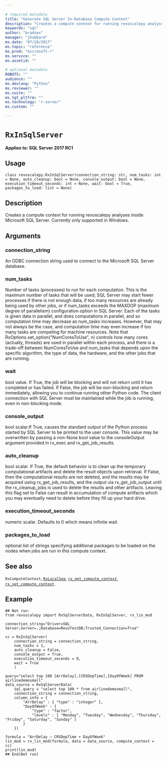 ```yaml
--- 
 
# required metadata 
title: "Generate SQL Server In-Database Compute Context" 
description: "Creates a compute context for running revoscalepy analyses inside Microsoft SQL Server. Currently only supported in Windows." 
keywords: "sql" 
author: "bradsev" 
manager: "jhubbard" 
ms.date: "07/28/2017" 
ms.topic: "reference" 
ms.prod: "microsoft-r" 
ms.service: "" 
ms.assetid: "" 
 
# optional metadata 
ROBOTS: "" 
audience: "" 
ms.devlang: "Python" 
ms.reviewer: "" 
ms.suite: "" 
ms.tgt_pltfrm: "" 
ms.technology: "r-server" 
ms.custom: "" 
 
---
```


# `RxInSqlServer`


**Applies to: SQL Server 2017 RC1**


## Usage



```
class revoscalepy.RxInSqlServer(connection_string: str, num_tasks: int = None, auto_cleanup: bool = None, console_output: bool = None, execution_timeout_seconds: int = None, wait: bool = True, packages_to_load: list = None)
```




## Description

Creates a compute context for running revoscalepy analyses inside Microsoft SQL Server.
Currently only supported in Windows.


## Arguments


### connection_string

An ODBC connection string used to connect to the
Microsoft SQL Server database.


### num_tasks

Number of tasks (processes) to run for each computation.
This is the maximum number of tasks that will be used; SQL Server may start
fewer processes if there is not enough data, if too many resources are
already being used by other jobs, or if num_tasks exceeds the MAXDOP
(maximum degree of parallelism) configuration option in SQL Server. Each of
the tasks is given data in parallel, and does computations in parallel, and
so computation time may decrease as num_tasks increases. However, that may
not always be the case, and computation time may even increase if too many
tasks are competing for machine resources. Note that
RxOptions.set_option(“NumCoresToUse”, n) controls how many cores (actually, threads) are
used in parallel within each process, and there is a trade-off between
NumCoresToUse and num_tasks that depends upon the specific algorithm, the
type of data, the hardware, and the other jobs that are running.


### wait

bool value. If True, the job will be blocking and will not
return until it has completed or has failed. If False, the job will be
non-blocking and return immediately, allowing you to continue running other
Python code. The client connection with SQL Server must be maintained while
the job is running, even in non-blocking mode.


### console_output

bool scalar.If True, causes the standard output
of the Python process started by SQL Server to be printed to the user console.
This value may be overwritten by passing a non-None bool value to the
consoleOutput argument provided in rx_exec and rx_get_job_results.


### auto_cleanup

bool scalar. If True, the default behavior is to
clean up the temporary computational artifacts and delete the result
objects upon retrieval. If False, then the computational results are not
deleted, and the results may be acquired using rx_get_job_results, and the
output via rx_get_job_output until the rx_cleanup_jobs is used to delete the
results and other artifacts. Leaving this flag set to False can result in
accumulation of compute artifacts which you may eventually need to delete
before they fill up your hard drive.


### execution_timeout_seconds

numeric scalar. Defaults to 0 which means
infinite wait.


### packages_to_load

optional list of strings specifying additional
packages to be loaded on the nodes when jobs are run in this compute context.


## See also

`RxComputeContext`,
[`RxLocalSeq`](RxLocalSeq.md),
[`rx_get_compute_context`](rx-get-compute-context.md),
[`rx_set_compute_context`](rx-set-compute-context.md).


## Example



```
## Not run:
from revoscalepy import RxSqlServerData, RxInSqlServer, rx_lin_mod

connection_string="Driver=SQL Server;Server=.;Database=RevoTestDB;Trusted_Connection=True"

cc = RxInSqlServer(
    connection_string = connection_string,
    num_tasks = 1,
    auto_cleanup = False,
    console_output = True,
    execution_timeout_seconds = 0,
    wait = True
    )

query="select top 100 [ArrDelay],[CRSDepTime],[DayOfWeek] FROM airlinedemosmall"
data_source = RxSqlServerData(
    sql_query = "select top 100 * from airlinedemosmall",
    connection_string = connection_string,
    column_info = {
        "ArrDelay" : { "type" : "integer" },
        "DayOfWeek" : {
            "type" : "factor",
            "levels" : [ "Monday", "Tuesday", "Wednesday", "Thursday", "Friday", "Saturday", "Sunday" ]
        }
    })

formula = "ArrDelay ~ CRSDepTime + DayOfWeek"
lin_mod = rx_lin_mod(formula, data = data_source, compute_context = cc)
print(lin_mod)
## End(Not run)
```

